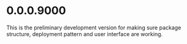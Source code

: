 # 0.0.0.9000

This is the preliminary development version for making sure package structure, deployment pattern and user interface are working. 